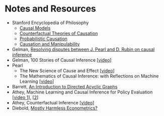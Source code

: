 # Notes and Resources

- Stanford Encyclopedia of Philosophy
    - [Causal Models](https://plato.stanford.edu/entries/causal-models/)
    - [Counterfactual Theories of Causation](https://plato.stanford.edu/entries/causation-counterfactual/)
    - [Probabilistic Causation](https://plato.stanford.edu/entries/causation-probabilistic/#GrapCausMode)
    - [Causation and Manipulability](https://plato.stanford.edu/entries/causation-mani/)
- Gelman, [Resolving disputes between J. Pearl and D. Rubin on causal inference](https://statmodeling.stat.columbia.edu/2009/07/05/disputes_about/)
- Gelman, 100 Stories of Causal Inference [[video](https://www.youtube.com/watch?v=jnI5KI843Lk)]
- Pearl
    - The New Science of Cause and Effect [[video](https://www.youtube.com/watch?v=ZaPV1OSEpHw)]
    - The Mathematics of Causal Inference: with Reflections on Machine Learning [[video](https://www.youtube.com/watch?time_continue=206&v=bcRl7sXR1hE)]
- Barrett, [An Introduction to Directed Acyclic Graphs](https://cran.r-project.org/web/packages/ggdag/vignettes/intro-to-dags.html)
- Athey, Machine Learning and Causal Inference for Policy Evaluation [[video 1](https://www.youtube.com/watch?v=Yx6qXM_rfKQ)], [[2](https://www.youtube.com/watch?v=DixuYCsXFig)]
- Athey, Counterfactual Inference [[video](https://www.youtube.com/watch?v=yKs6msnw9m8)]
- Diebold, [Mostly Harmless Econometrics?](https://fxdiebold.blogspot.com/2015/01/mostly-harmless-econometrics.html)
